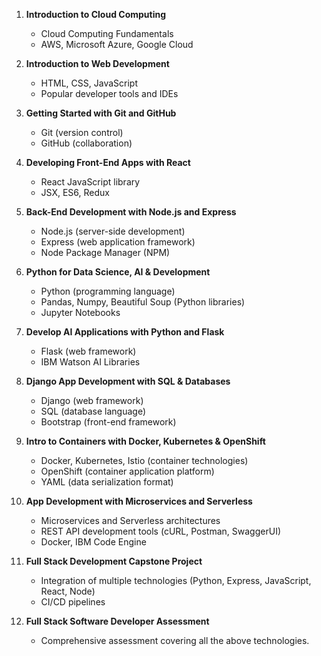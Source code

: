 
1. **Introduction to Cloud Computing**
   - Cloud Computing Fundamentals
   - AWS, Microsoft Azure, Google Cloud

2. **Introduction to Web Development**
   - HTML, CSS, JavaScript
   - Popular developer tools and IDEs

3. **Getting Started with Git and GitHub**
   - Git (version control)
   - GitHub (collaboration)

4. **Developing Front-End Apps with React**
   - React JavaScript library
   - JSX, ES6, Redux

5. **Back-End Development with Node.js and Express**
   - Node.js (server-side development)
   - Express (web application framework)
   - Node Package Manager (NPM)

6. **Python for Data Science, AI & Development**
   - Python (programming language)
   - Pandas, Numpy, Beautiful Soup (Python libraries)
   - Jupyter Notebooks

7. **Develop AI Applications with Python and Flask**
   - Flask (web framework)
   - IBM Watson AI Libraries

8. **Django App Development with SQL & Databases**
   - Django (web framework)
   - SQL (database language)
   - Bootstrap (front-end framework)

9. **Intro to Containers with Docker, Kubernetes & OpenShift**
   - Docker, Kubernetes, Istio (container technologies)
   - OpenShift (container application platform)
   - YAML (data serialization format)

10. **App Development with Microservices and Serverless**
    - Microservices and Serverless architectures
    - REST API development tools (cURL, Postman, SwaggerUI)
    - Docker, IBM Code Engine

11. **Full Stack Development Capstone Project**
    - Integration of multiple technologies (Python, Express, JavaScript, React, Node)
    - CI/CD pipelines

12. **Full Stack Software Developer Assessment**
    - Comprehensive assessment covering all the above technologies.